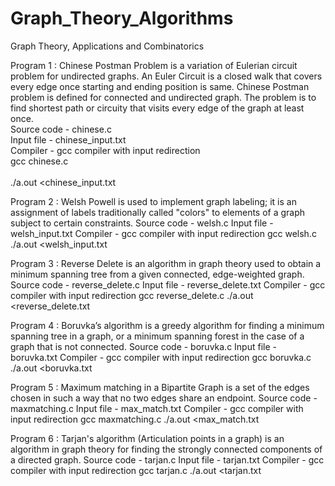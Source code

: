 # Graph_Theory_Algorithms
Graph Theory, Applications and Combinatorics 

Program 1 : Chinese Postman Problem is a variation of Eulerian circuit problem for undirected graphs. An Euler Circuit is a closed walk that covers every edge once starting and ending position is same. Chinese Postman problem is defined for connected and undirected graph. The problem is to find shortest path or circuity that visits every edge of the graph at least once. <br /> 
Source code - chinese.c  <br /> 
Input file - chinese_input.txt <br /> 
Compiler - gcc compiler with input redirection <br /> 
	   gcc chinese.c <br />  
	   ./a.out <chinese_input.txt <br /> 

Program 2 : Welsh Powell is used to implement graph labeling; it is an assignment of labels traditionally called "colors" to elements of a graph subject to certain constraints.
Source code - welsh.c 
Input file - welsh_input.txt
Compiler - gcc compiler with input redirection 
	   gcc welsh.c 
	   ./a.out <welsh_input.txt

Program 3 : Reverse Delete is an algorithm in graph theory used to obtain a minimum spanning tree from a given connected, edge-weighted graph.
Source code - reverse_delete.c 
Input file - reverse_delete.txt
Compiler - gcc compiler with input redirection 
	   gcc reverse_delete.c 
	   ./a.out <reverse_delete.txt

Program 4 : Boruvka’s algorithm is a greedy algorithm for finding a minimum spanning tree in a graph, or a minimum spanning forest in the case of a graph that is not connected.
Source code - boruvka.c 
Input file - boruvka.txt
Compiler - gcc compiler with input redirection 
	   gcc boruvka.c 
	   ./a.out <boruvka.txt

Program 5 : Maximum matching in a Bipartite Graph is a set of the edges chosen in such a way that no two edges share an endpoint.
Source code - maxmatching.c 
Input file - max_match.txt
Compiler - gcc compiler with input redirection 
	   gcc maxmatching.c
	   ./a.out <max_match.txt

Program 6 : Tarjan's algorithm (Articulation points in a graph) is an algorithm in graph theory for finding the strongly connected components of a directed graph.
Source code - tarjan.c 
Input file - tarjan.txt
Compiler - gcc compiler with input redirection 
	   gcc tarjan.c 
	   ./a.out <tarjan.txt


